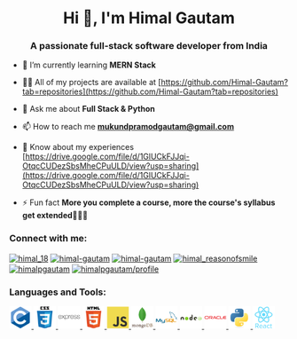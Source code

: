 <h1 align="center">Hi 👋, I'm Himal Gautam</h1>
<h3 align="center">A passionate full-stack software developer from India</h3>

- 🌱 I’m currently learning **MERN Stack**

- 👨‍💻 All of my projects are available at [https://github.com/Himal-Gautam?tab=repositories](https://github.com/Himal-Gautam?tab=repositories)

- 💬 Ask me about **Full Stack & Python**

- 📫 How to reach me **mukundpramodgautam@gmail.com**

- 📄 Know about my experiences [https://drive.google.com/file/d/1GlUCkFJJqi-OtqcCUDezSbsMheCPuULD/view?usp=sharing](https://drive.google.com/file/d/1GlUCkFJJqi-OtqcCUDezSbsMheCPuULD/view?usp=sharing)

- ⚡ Fun fact **More you complete a course, more the course's syllabus get extended🤣🤣🤣**

<h3 align="left">Connect with me:</h3>
<p align="left">
<a href="https://twitter.com/himal_18" target="blank"><img align="center" src="https://raw.githubusercontent.com/rahuldkjain/github-profile-readme-generator/master/src/images/icons/Social/twitter.svg" alt="himal_18" height="30" width="40" /></a>
<a href="https://linkedin.com/in/himal-gautam" target="blank"><img align="center" src="https://raw.githubusercontent.com/rahuldkjain/github-profile-readme-generator/master/src/images/icons/Social/linked-in-alt.svg" alt="himal-gautam" height="30" width="40" /></a>
<a href="https://codesandbox.com/himal-gautam" target="blank"><img align="center" src="https://raw.githubusercontent.com/rahuldkjain/github-profile-readme-generator/master/src/images/icons/Social/codesandbox.svg" alt="himal-gautam" height="30" width="40" /></a>
<a href="https://instagram.com/himal_reasonofsmile" target="blank"><img align="center" src="https://raw.githubusercontent.com/rahuldkjain/github-profile-readme-generator/master/src/images/icons/Social/instagram.svg" alt="himal_reasonofsmile" height="30" width="40" /></a>
<a href="https://www.hackerrank.com/himalpgautam" target="blank"><img align="center" src="https://raw.githubusercontent.com/rahuldkjain/github-profile-readme-generator/master/src/images/icons/Social/hackerrank.svg" alt="himalpgautam" height="30" width="40" /></a>
<a href="https://auth.geeksforgeeks.org/user/himalpgautam/profile" target="blank"><img align="center" src="https://raw.githubusercontent.com/rahuldkjain/github-profile-readme-generator/master/src/images/icons/Social/geeks-for-geeks.svg" alt="himalpgautam/profile" height="30" width="40" /></a>
</p>

<h3 align="left">Languages and Tools:</h3>
<p align="left"> <a href="https://www.cprogramming.com/" target="_blank" rel="noreferrer"> <img src="https://raw.githubusercontent.com/devicons/devicon/master/icons/c/c-original.svg" alt="c" width="40" height="40"/> </a> <a href="https://www.w3schools.com/css/" target="_blank" rel="noreferrer"> <img src="https://raw.githubusercontent.com/devicons/devicon/master/icons/css3/css3-original-wordmark.svg" alt="css3" width="40" height="40"/> </a> <a href="https://expressjs.com" target="_blank" rel="noreferrer"> <img src="https://raw.githubusercontent.com/devicons/devicon/master/icons/express/express-original-wordmark.svg" alt="express" width="40" height="40"/> </a> <a href="https://www.w3.org/html/" target="_blank" rel="noreferrer"> <img src="https://raw.githubusercontent.com/devicons/devicon/master/icons/html5/html5-original-wordmark.svg" alt="html5" width="40" height="40"/> </a> <a href="https://developer.mozilla.org/en-US/docs/Web/JavaScript" target="_blank" rel="noreferrer"> <img src="https://raw.githubusercontent.com/devicons/devicon/master/icons/javascript/javascript-original.svg" alt="javascript" width="40" height="40"/> </a> <a href="https://www.mongodb.com/" target="_blank" rel="noreferrer"> <img src="https://raw.githubusercontent.com/devicons/devicon/master/icons/mongodb/mongodb-original-wordmark.svg" alt="mongodb" width="40" height="40"/> </a> <a href="https://www.mysql.com/" target="_blank" rel="noreferrer"> <img src="https://raw.githubusercontent.com/devicons/devicon/master/icons/mysql/mysql-original-wordmark.svg" alt="mysql" width="40" height="40"/> </a> <a href="https://nodejs.org" target="_blank" rel="noreferrer"> <img src="https://raw.githubusercontent.com/devicons/devicon/master/icons/nodejs/nodejs-original-wordmark.svg" alt="nodejs" width="40" height="40"/> </a> <a href="https://www.oracle.com/" target="_blank" rel="noreferrer"> <img src="https://raw.githubusercontent.com/devicons/devicon/master/icons/oracle/oracle-original.svg" alt="oracle" width="40" height="40"/> </a> <a href="https://www.python.org" target="_blank" rel="noreferrer"> <img src="https://raw.githubusercontent.com/devicons/devicon/master/icons/python/python-original.svg" alt="python" width="40" height="40"/> </a> <a href="https://reactjs.org/" target="_blank" rel="noreferrer"> <img src="https://raw.githubusercontent.com/devicons/devicon/master/icons/react/react-original-wordmark.svg" alt="react" width="40" height="40"/> </a> </p>
